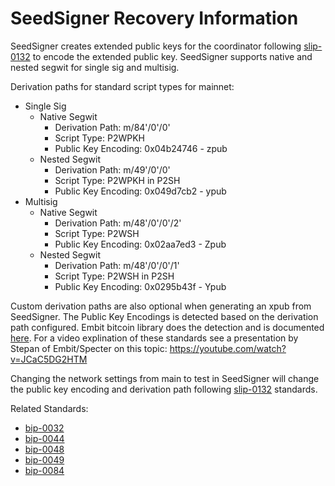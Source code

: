# SeedSigner Recovery Information

SeedSigner creates extended public keys for the coordinator following [slip-0132](https://github.com/satoshilabs/slips/blob/master/slip-0132.md) to encode the extended public key. SeedSigner supports native and nested segwit for single sig and multisig.

Derivation paths for standard script types for mainnet:

- Single Sig
	- Native Segwit
		- Derivation Path: m/84'/0'/0'
		- Script Type: P2WPKH
		- Public Key Encoding: 0x04b24746 - zpub
	- Nested Segwit
		- Derivation Path: m/49'/0'/0'
		- Script Type: P2WPKH in P2SH
		- Public Key Encoding: 0x049d7cb2 - ypub
- Multisig
	- Native Segwit
		- Derivation Path: m/48'/0'/0'/2'
		- Script Type: P2WSH
		- Public Key Encoding: 0x02aa7ed3 - Zpub
	- Nested Segwit
		- Derivation Path: m/48'/0'/0'/1'
		- Script Type: P2WSH in P2SH
		- Public Key Encoding: 0x0295b43f - Ypub

Custom derivation paths are also optional when generating an xpub from SeedSigner. The Public Key Encodings is detected based on the derivation path configured. Embit bitcoin library does the detection and is documented [here](https://github.com/diybitcoinhardware/embit/blob/master/docs/api/bip32.md#detect_version). For a video explination of these standards see a presentation by Stepan of Embit/Specter on this topic: https://youtube.com/watch?v=JCaC5DG2HTM

Changing the network settings from main to test in SeedSigner will change the public key encoding and derivation path following [slip-0132](https://github.com/satoshilabs/slips/blob/master/slip-0132.md) standards.

Related Standards:
- [bip-0032](https://github.com/bitcoin/bips/blob/master/bip-0032.mediawiki)
- [bip-0044](https://github.com/bitcoin/bips/blob/master/bip-0044.mediawiki)
- [bip-0048](https://github.com/bitcoin/bips/blob/master/bip-0048.mediawiki)
- [bip-0049](https://github.com/bitcoin/bips/blob/master/bip-0049.mediawiki)
- [bip-0084](https://github.com/bitcoin/bips/blob/master/bip-0084.mediawiki)